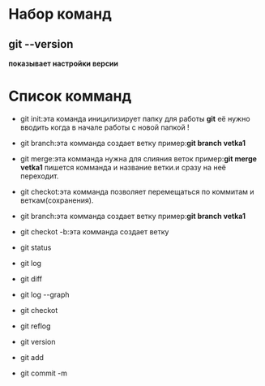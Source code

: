# Набор команд
## git --version
**показывает настройки версии**


 # Список комманд
* git init:эта команда иницилизирует папку для работы **git** её нужно вводить когда в начале работы с новой папкой !
 * git branch:эта комманда создает ветку пример:**git branch vetka1** 
 * git merge:эта комманда нужна для слияния веток пример:**git merge vetka1** пишется комманда и название ветки.и сразу на неё переходит.
 * git checkot:эта комманда позволяет перемещаться по коммитам и веткам(сохранения).
 * git branch:эта комманда создает ветку пример:**git branch vetka1** 
* git checkot -b:эта комманда создает ветку 
 
 * git status
 * git log
 * git diff
 * git log --graph 
 * git checkot 
 * git reflog 
 * git version
 * git add
 * git commit -m
 
